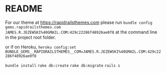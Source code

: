 # README

For our theme at https://rapidrailsthemes.com please run `bundle config gems.rapidrailsthemes.com JAMES.R.JEZEWSKI%40GMAIL.COM:429c22286f48926ae0f8` at the command line in the project root folder.

or if on Heroku, `heroku config:set BUNDLE_GEMS__RAPIDRAILSTHEMES__COM=JAMES.R.JEZEWSKI%40GMAIL.COM:429c22286f48926ae0f8`

`bundle install`
`rake db:create`
`rake db:migrate`
`rails s`
